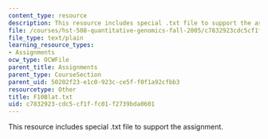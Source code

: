 ```yaml
---
content_type: resource
description: This resource includes special .txt file to support the assignment.
file: /courses/hst-508-quantitative-genomics-fall-2005/c7832923cdc5cf1ffc01f2739bda0601_F10Blat.txt
file_type: text/plain
learning_resource_types:
- Assignments
ocw_type: OCWFile
parent_title: Assignments
parent_type: CourseSection
parent_uid: 50202f23-e1c0-923c-ce5f-f0f1a92cfbb3
resourcetype: Other
title: F10Blat.txt
uid: c7832923-cdc5-cf1f-fc01-f2739bda0601
---
```

This resource includes special .txt file to support the assignment.

